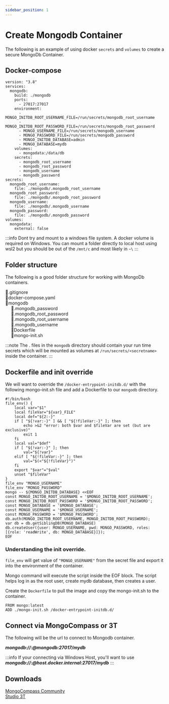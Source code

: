 ```yaml
---
sidebar_position: 1
---
```


# Create Mongodb Container

The following is an example of using docker `secrets` and `volumes` to create a secure MongoDb Container.

## Docker-compose

```docker
version: "3.8"
services:
  mongodb:
    build: ./mongodb
    ports:
      - 27017:27017
    environment:
      - MONGO_INITDB_ROOT_USERNAME_FILE=/run/secrets/mongodb_root_username
      - MONGO_INITDB_ROOT_PASSWORD_FILE=/run/secrets/mongodb_root_password
      - MONGO_USERNAME_FILE=/run/secrets/mongodb_username
      - MONGO_PASSWORD_FILE=/run/secrets/mongodb_password
      - MONGO_INITDB_DATABASE=admin
      - MONGO_DATABASE=mydb
    volumes:
      - mongodata:/data/db
    secrets:
      - mongodb_root_username
      - mongodb_root_password
      - mongodb_username
      - mongodb_password
secrets:
  mongodb_root_username:
    file: ./mongodb/.mongodb_root_username
  mongodb_root_password:
    file: ./mongodb/.mongodb_root_password
  mongodb_username:
    file: ./mongodb/.mongodb_username
  mongodb_password:
    file: ./mongodb/.mongodb_password
volumes:
  mongodata:
    external: false

```

:::info
Dont try and mount to a windows file system. A docker volume is required on Windows. You can mount a folder directly to local host using wsl2 but you should be out of the `/mnt/c` and most likely in `~\`
:::

## Folder structure

The following is a good folder structure for working with MongoDb containers.

📝.gitignore \
📝docker-compose.yaml\
📁mongodb \
&emsp; 📝.mongodb_password\
&emsp; 📝.mongodb_root_password\
&emsp; 📝.mongodb_root_username\
&emsp; 📝.mongodb_username\
&emsp; 📝Dockerfile\
&emsp; 📝mongo-init.sh

:::note
The . files in the `mongodb` directory should contain your run time secrets which will be mounted as volumes at `/run/secrets/<secretname>` inside the container.
:::

## Dockerfile and init override

We will want to override the `/docker-entrypoint-initdb.d/` with the following mongo-init.sh file and add a Dockerfile to our `mongodb` directory.

```shell
#!/bin/bash
file_env() {
    local var="$1"
    local fileVar="${var}_FILE"
    local def="${2:-}"
    if [ "${!var:-}" ] && [ "${!fileVar:-}" ]; then
        echo >&2 "error: both $var and $fileVar are set (but are exclusive)"
        exit 1
    fi
    local val="$def"
    if [ "${!var:-}" ]; then
        val="${!var}"
    elif [ "${!fileVar:-}" ]; then
        val="$(<"${!fileVar}")"
    fi
    export "$var"="$val"
    unset "$fileVar"
}
file_env "MONGO_USERNAME"
file_env "MONGO_PASSWORD"
mongo -- ${MONGO_INITDB_DATABASE} <<EOF
const MONGO_INITDB_ROOT_USERNAME = '$MONGO_INITDB_ROOT_USERNAME';
const MONGO_INITDB_ROOT_PASSWORD = '$MONGO_INITDB_ROOT_PASSWORD';
const MONGO_DATABASE = '$MONGO_DATABASE';
const MONGO_USERNAME = '$MONGO_USERNAME';
const MONGO_PASSWORD = '$MONGO_PASSWORD';
db.auth(MONGO_INITDB_ROOT_USERNAME, MONGO_INITDB_ROOT_PASSWORD);
var db = db.getSiblingDB(MONGO_DATABASE)
db.createUser({user: MONGO_USERNAME, pwd: MONGO_PASSWORD, roles: [{role: 'readWrite', db: MONGO_DATABASE}]});
EOF

```

### Understanding the init override.

`file_env` will get value of `"MONGO_USERNAME"` from the secret file and export it into the environment of the container.

Mongo command will execute the script inside the EOF block. The script helps log in as the root user, create mydb database, then creates a user.

Create the `Dockerfile` to pull the image and copy the mongo-init.sh to the container.

```docker
FROM mongo:latest
ADD ./mongo-init.sh /docker-entrypoint-initdb.d/
```

## Connect via MongoCompass or 3T

The following will be the url to connect to Mongodb container.

***mongodb://<username>:<password>@mongodb:27017/mydb***

:::info
If your connecting via Windows Host, you'll want to use
***mongodb://<username>:<password>@host.docker.internal:27017/mydb***
:::


## Downloads
[MongoCompass Community](https://www.mongodb.com/products/compass)\
[Studio 3T](https://studio3t.com/?keyword=%2Bmongo%20%2Bdb%20%2Btools&msclkid=401fca2b8e141188f510a869265fab2c&utm_source=bing&utm_medium=cpc&utm_campaign=GS%20%7C%20Generic%20%7C%20US&utm_term=%2Bmongo%20%2Bdb%20%2Btools&utm_content=MongoDB%20Tools%20%28broad%29)